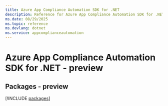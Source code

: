 ```yaml
---
title: Azure App Compliance Automation SDK for .NET
description: Reference for Azure App Compliance Automation SDK for .NET
ms.date: 08/29/2025
ms.topic: reference
ms.devlang: dotnet
ms.service: appcomplianceautomation
---
```

# Azure App Compliance Automation SDK for .NET - preview
## Packages - preview
[!INCLUDE [packages](app-compliance-automation-index.md)]